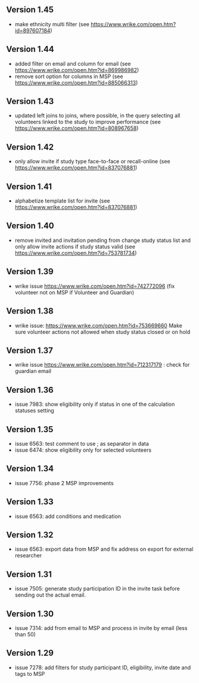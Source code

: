 ## Version 1.45
* make ethnicity multi filter (see https://www.wrike.com/open.htm?id=897607184)

## Version 1.44
* added filter on email and column for email (see https://www.wrike.com/open.htm?id=869986982)
* remove sort option for columns in MSP (see https://www.wrike.com/open.htm?id=885066313)

## Version 1.43
* updated left joins to joins, where possible, in the query selecting all volunteers linked to the study to improve performance (see https://www.wrike.com/open.htm?id=808967658)

## Version 1.42
* only allow invite if study type face-to-face or recall-online (see https://www.wrike.com/open.htm?id=837076881)

## Version 1.41
* alphabetize template list for invite (see https://www.wrike.com/open.htm?id=837076881)

## Version 1.40
* remove invited and invitation pending from change study status list and only allow invite actions if study status valid (see https://www.wrike.com/open.htm?id=753781734)

## Version 1.39
* wrike issue https://www.wrike.com/open.htm?id=742772096 (fix volunteer not on MSP if Volunteer and Guardian)

## Version 1.38
* wrike issue: https://www.wrike.com/open.htm?id=753669660 Make sure volunteer actions not allowed when study status closed or on hold

## Version 1.37
* wrike issue https://www.wrike.com/open.htm?id=712317179 : check for guardian email

## Version 1.36
* issue 7983: show eligibility only if status in one of the calculation statuses setting

## Version 1.35
* issue 6563: test comment to use ; as separator in data
* issue 6474: show eligibility only for selected volunteers

## Version 1.34
* issue 7756: phase 2 MSP improvements

## Version 1.33
* issue 6563: add conditions and medication

## Version 1.32
* issue 6563: export data from MSP and fix address on export for external researcher

## Version 1.31
* issue 7505: generate study participation ID in the invite task before sending out the actual email.

## Version 1.30
* issue 7314: add from email to MSP and process in invite by email (less than 50)

## Version 1.29
* issue 7278: add filters for study participant ID, eligibility, invite date and tags to MSP
